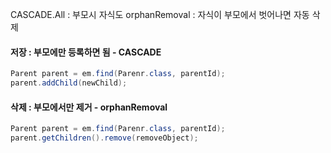 CASCADE.All : 부모시 자식도
orphanRemoval : 자식이 부모에서 벗어나면 자동 삭제

#### 저장 : 부모에만 등록하면 됨 - CASCADE
```java
Parent parent = em.find(Parenr.class, parentId);
parent.addChild(newChild);
```

#### 삭제 : 부모에서만 제거 - orphanRemoval
```java
Parent parent = em.find(Parenr.class, parentId);
parent.getChildren().remove(removeObject);
```



